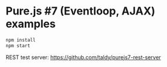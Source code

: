 # Pure.js \#7 (Eventloop, AJAX) examples

``` bash
npm install
npm start
```

REST test server: https://github.com/taldy/purejs7-rest-server

